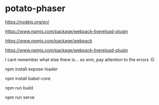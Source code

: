 # potato-phaser


https://nodejs.org/en/


https://www.npmjs.com/package/webpack-livereload-plugin



https://www.npmjs.com/package/webpack


https://www.npmjs.com/package/webpack-livereload-plugin



I cant remember what else there is... so erm, pay attention to the errors :D 

npm install expose-loader 

npm install babel-core

npm run build

npm run serve 

